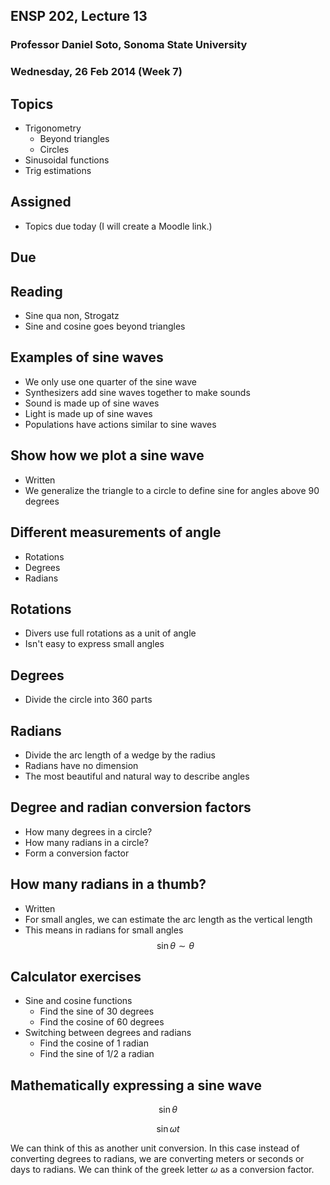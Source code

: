## ENSP 202, Lecture 13
### Professor Daniel Soto, Sonoma State University
### Wednesday, 26 Feb 2014 (Week 7)

## Topics
- Trigonometry
    - Beyond triangles
    - Circles
- Sinusoidal functions
- Trig estimations

## Assigned
- Topics due today (I will create a Moodle link.)

## Due


## Reading
- Sine qua non, Strogatz
- Sine and cosine goes beyond triangles


## Examples of sine waves
- We only use one quarter of the sine wave
- Synthesizers add sine waves together to make sounds
- Sound is made up of sine waves
- Light is made up of sine waves
- Populations have actions similar to sine waves

## Show how we plot a sine wave
- Written
- We generalize the triangle to a circle to define sine for angles above
  90 degrees

## Different measurements of angle
- Rotations
- Degrees
- Radians


## Rotations
- Divers use full rotations as a unit of angle
- Isn't easy to express small angles

## Degrees
- Divide the circle into 360 parts


## Radians
- Divide the arc length of a wedge by the radius
- Radians have no dimension
- The most beautiful and natural way to describe angles


## Degree and radian conversion factors
- How many degrees in a circle?
- How many radians in a circle?
- Form a conversion factor

## How many radians in a thumb?
- Written
- For small angles, we can estimate the arc length as the vertical
  length
- This means in radians for small angles
$$\sin\theta \sim \theta$$

## Calculator exercises
- Sine and cosine functions
    - Find the sine of 30 degrees
    - Find the cosine of 60 degrees
- Switching between degrees and radians
    - Find the cosine of 1 radian
    - Find the sine of 1/2 a radian

## Mathematically expressing a sine wave

$$ \sin\theta $$

$$ \sin \omega t $$

We can think of this as another unit conversion.  In this case instead
of converting degrees to radians, we are converting meters or seconds or
days to radians.  We can think of the greek letter $\omega$ as a
conversion factor.

